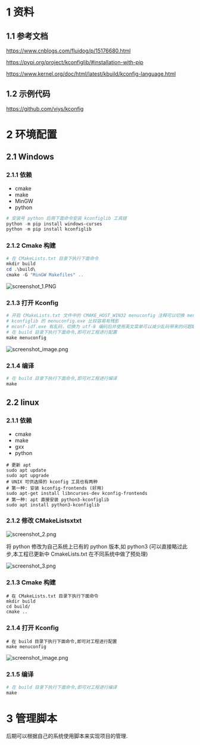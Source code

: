 # 1 资料

## 1.1 参考文档

https://www.cnblogs.com/fluidog/p/15176680.html

https://pypi.org/project/kconfiglib/#installation-with-pip

https://www.kernel.org/doc/html/latest/kbuild/kconfig-language.html

## 1.2 示例代码

https://github.com/viys/kconfig

# 2 环境配置

## 2.1 Windows

### 2.1.1 依赖

- cmake
- make
- MinGW
- python

```PowerShell
# 安装号 python 后用下面命令安装 kconfiglib 工具链
python -m pip install windows-curses
python -m pip install kconfiglib
```

### 2.1.2 Cmake 构建

```PowerShell
# 在 CMakeLists.txt 目录下执行下面命令
mkdir build
cd .\build\
cmake -G "MinGW Makefiles" ..
```

![screenshot_1.PNG](https://oss-club.rt-thread.org/uploads/20240913/f29cacf8ca2dd2bb668e5ac3ad8bc4b6.png)

### 2.1.3 打开 Kconfig

```PowerShell
# 开启 CMakeLists.txt 文件中的 CMAKE_HOST_WIN32 menuconfig 注释可以切换 menuconfig 工具
# kconfiglib 的 menuconfig.exe 比较容易有残影
# mconf-idf.exe 有乱码，切换为 utf-8 编码后并使用英文菜单可以减少乱码带来的问题缺失
# 在 build 目录下执行下面命令,即可对工程进行配置
make menuconfig
```

![screenshot_image.png](https://oss-club.rt-thread.org/uploads/20240913/1904e5b606a00c55c151451b6875b1cb.png.webp)

### 2.1.4 编译

```PowerShell
# 在 build 目录下执行下面命令,即可对工程进行编译
make
```

## 2.2 linux

### 2.1.1 依赖

- cmake
- make
- gxx
- python

```Shell
# 更新 apt
sudo apt update
sudo apt upgrade
# UNIX 可供选择的 kconfig 工具也有两种
# 第一种: 安装 kconfig-frontends (好用)
sudo apt-get install libncurses-dev kconfig-frontends
# 第一种: apt 直接安装 python3-kconfiglib
sudo apt install python3-kconfiglib
```

### 2.1.2 修改 CMakeListsxtxt

![screenshot_2.png](https://oss-club.rt-thread.org/uploads/20240913/b9d8f2579f69cb710d7a5c31153d295e.png)

将 python 修改为自己系统上已有的 python 版本,如 python3  (可以直接略过此步,本工程已更新中 CmakeLists.txt 在不同系统中做了预处理)

![screenshot_3.png](https://oss-club.rt-thread.org/uploads/20240913/ea53e6c628be30bf550b2ad654e11d0e.png)

### 2.1.3 Cmake 构建

```Shell
# 在 CMakeLists.txt 目录下执行下面命令
mkdir build
cd build/
cmake ..
```

### 2.1.4 打开 Kconfig

```Shell
# 在 build 目录下执行下面命令,即可对工程进行配置
make menuconfig
```

![screenshot_image.png](https://oss-club.rt-thread.org/uploads/20240913/4f982b294f4bfc074bc0f40bbfb24736.png.webp)

### 2.1.5 编译

```PowerShell
# 在 build 目录下执行下面命令,即可对工程进行编译
make
```

# 3 管理脚本

后期可以根据自己的系统使用脚本来实现项目的管理.
